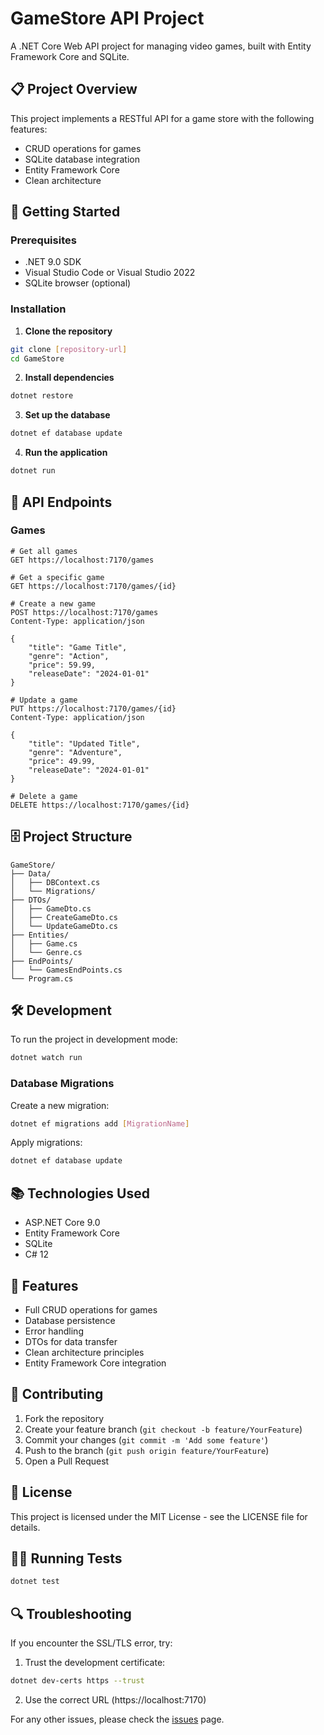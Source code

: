 # GameStore API Project

A .NET Core Web API project for managing video games, built with Entity Framework Core and SQLite.

## 📋 Project Overview

This project implements a RESTful API for a game store with the following features:
- CRUD operations for games
- SQLite database integration
- Entity Framework Core
- Clean architecture

## 🚀 Getting Started

### Prerequisites
- .NET 9.0 SDK
- Visual Studio Code or Visual Studio 2022
- SQLite browser (optional)

### Installation

1. **Clone the repository**
```bash
git clone [repository-url]
cd GameStore
```

2. **Install dependencies**
```bash
dotnet restore
```

3. **Set up the database**
```bash
dotnet ef database update
```

4. **Run the application**
```bash
dotnet run
```

## 🔌 API Endpoints

### Games

```http
# Get all games
GET https://localhost:7170/games

# Get a specific game
GET https://localhost:7170/games/{id}

# Create a new game
POST https://localhost:7170/games
Content-Type: application/json

{
    "title": "Game Title",
    "genre": "Action",
    "price": 59.99,
    "releaseDate": "2024-01-01"
}

# Update a game
PUT https://localhost:7170/games/{id}
Content-Type: application/json

{
    "title": "Updated Title",
    "genre": "Adventure",
    "price": 49.99,
    "releaseDate": "2024-01-01"
}

# Delete a game
DELETE https://localhost:7170/games/{id}
```

## 🗄️ Project Structure

```
GameStore/
├── Data/
│   ├── DBContext.cs
│   └── Migrations/
├── DTOs/
│   ├── GameDto.cs
│   ├── CreateGameDto.cs
│   └── UpdateGameDto.cs
├── Entities/
│   ├── Game.cs
│   └── Genre.cs
├── EndPoints/
│   └── GamesEndPoints.cs
└── Program.cs
```

## 🛠️ Development

To run the project in development mode:

```bash
dotnet watch run
```

### Database Migrations

Create a new migration:
```bash
dotnet ef migrations add [MigrationName]
```

Apply migrations:
```bash
dotnet ef database update
```

## 📚 Technologies Used

- ASP.NET Core 9.0
- Entity Framework Core
- SQLite
- C# 12

## 🌟 Features

- Full CRUD operations for games
- Database persistence
- Error handling
- DTOs for data transfer
- Clean architecture principles
- Entity Framework Core integration

## 🤝 Contributing

1. Fork the repository
2. Create your feature branch (`git checkout -b feature/YourFeature`)
3. Commit your changes (`git commit -m 'Add some feature'`)
4. Push to the branch (`git push origin feature/YourFeature`)
5. Open a Pull Request

## 📝 License

This project is licensed under the MIT License - see the LICENSE file for details.

## 🏃‍♂️ Running Tests

```bash
dotnet test
```

## 🔍 Troubleshooting

If you encounter the SSL/TLS error, try:
1. Trust the development certificate:
```bash
dotnet dev-certs https --trust
```
2. Use the correct URL (https://localhost:7170)

For any other issues, please check the [issues](https://github.com/yourusername/GameStore/issues) page.
